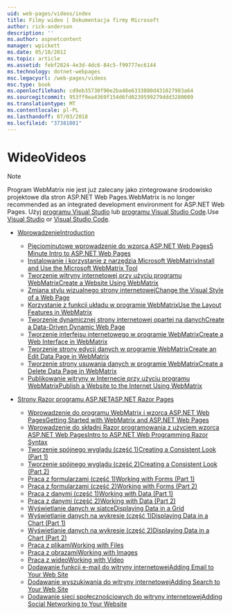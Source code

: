 ```yaml
---
uid: web-pages/videos/index
title: Filmy wideo | Dokumentacja firmy Microsoft
author: rick-anderson
description: ''
ms.author: aspnetcontent
manager: wpickett
ms.date: 05/18/2012
ms.topic: article
ms.assetid: febf2824-4e3d-4dc6-84c5-f99777ec6144
ms.technology: dotnet-webpages
msc.legacyurl: /web-pages/videos
msc.type: book
ms.openlocfilehash: cd9eb35730f90e2ba48e6333080d431827983a64
ms.sourcegitcommit: 953ff9ea4369f154d6fd0239599279ddd3280009
ms.translationtype: MT
ms.contentlocale: pl-PL
ms.lasthandoff: 07/03/2018
ms.locfileid: "37381081"
---
```

<a name="videos"></a><span data-ttu-id="7932a-102">Wideo</span><span class="sxs-lookup"><span data-stu-id="7932a-102">Videos</span></span>
====================

> [!NOTE] 
> <span data-ttu-id="7932a-103">Program WebMatrix nie jest już zalecany jako zintegrowane środowisko projektowe dla stron ASP.NET Web Pages.</span><span class="sxs-lookup"><span data-stu-id="7932a-103">WebMatrix is no longer recommended as an integrated development environment for ASP.NET Web Pages.</span></span> <span data-ttu-id="7932a-104">Użyj [programu Visual Studio](xref:aspnet/web-pages/overview/getting-started/program-asp-net-web-pages-in-visual-studio) lub [programu Visual Studio Code](https://code.visualstudio.com/).</span><span class="sxs-lookup"><span data-stu-id="7932a-104">Use [Visual Studio](xref:aspnet/web-pages/overview/getting-started/program-asp-net-web-pages-in-visual-studio) or [Visual Studio Code](https://code.visualstudio.com/).</span></span>

- [<span data-ttu-id="7932a-105">Wprowadzenie</span><span class="sxs-lookup"><span data-stu-id="7932a-105">Introduction</span></span>](introduction/index.md)

    - [<span data-ttu-id="7932a-106">Pięciominutowe wprowadzenie do wzorca ASP.NET Web Pages</span><span class="sxs-lookup"><span data-stu-id="7932a-106">5 Minute Intro to ASP.NET Web Pages</span></span>](introduction/5-minute-introduction-to-aspnet-web-pages.md)
    - [<span data-ttu-id="7932a-107">Instalowanie i korzystanie z narzędzia Microsoft WebMatrix</span><span class="sxs-lookup"><span data-stu-id="7932a-107">Install and Use the Microsoft WebMatrix Tool</span></span>](introduction/install-and-use-the-microsoft-webmatrix-tool.md)
    - [<span data-ttu-id="7932a-108">Tworzenie witryny internetowej przy użyciu programu WebMatrix</span><span class="sxs-lookup"><span data-stu-id="7932a-108">Create a Website Using WebMatrix</span></span>](introduction/create-a-website-using-webmatrix.md)
    - [<span data-ttu-id="7932a-109">Zmiana stylu wizualnego strony internetowej</span><span class="sxs-lookup"><span data-stu-id="7932a-109">Change the Visual Style of a Web Page</span></span>](introduction/change-the-visual-style-of-a-web-page.md)
    - [<span data-ttu-id="7932a-110">Korzystanie z funkcji układu w programie WebMatrix</span><span class="sxs-lookup"><span data-stu-id="7932a-110">Use the Layout Features in WebMatrix</span></span>](introduction/use-the-layout-features-in-webmatrix.md)
    - [<span data-ttu-id="7932a-111">Tworzenie dynamicznej strony internetowej opartej na danych</span><span class="sxs-lookup"><span data-stu-id="7932a-111">Create a Data-Driven Dynamic Web Page</span></span>](introduction/create-a-data-driven-dynamic-web-page.md)
    - [<span data-ttu-id="7932a-112">Tworzenie interfejsu internetowego w programie WebMatrix</span><span class="sxs-lookup"><span data-stu-id="7932a-112">Create a Web Interface in WebMatrix</span></span>](introduction/create-a-web-interface-in-webmatrix.md)
    - [<span data-ttu-id="7932a-113">Tworzenie strony edycji danych w programie WebMatrix</span><span class="sxs-lookup"><span data-stu-id="7932a-113">Create an Edit Data Page in WebMatrix</span></span>](introduction/create-an-edit-data-page-in-webmatrix.md)
    - [<span data-ttu-id="7932a-114">Tworzenie strony usuwania danych w programie WebMatrix</span><span class="sxs-lookup"><span data-stu-id="7932a-114">Create a Delete Data Page in WebMatrix</span></span>](introduction/create-a-delete-data-page-in-webmatrix.md)
    - [<span data-ttu-id="7932a-115">Publikowanie witryny w Internecie przy użyciu programu WebMatrix</span><span class="sxs-lookup"><span data-stu-id="7932a-115">Publish a Website to the Internet Using WebMatrix</span></span>](introduction/publish-a-website-to-the-internet-using-webmatrix.md)
- [<span data-ttu-id="7932a-116">Strony Razor programu ASP.NET</span><span class="sxs-lookup"><span data-stu-id="7932a-116">ASP.NET Razor Pages</span></span>](aspnet-razor-pages/index.md)

    - [<span data-ttu-id="7932a-117">Wprowadzenie do programu WebMatrix i wzorca ASP.NET Web Pages</span><span class="sxs-lookup"><span data-stu-id="7932a-117">Getting Started with WebMatrix and ASP.NET Web Pages</span></span>](aspnet-razor-pages/getting-started-with-webmatrix-and-aspnet-web-pages.md)
    - [<span data-ttu-id="7932a-118">Wprowadzenie do składni Razor programowania z użyciem wzorca ASP.NET Web Pages</span><span class="sxs-lookup"><span data-stu-id="7932a-118">Intro to ASP.NET Web Programming Razor Syntax</span></span>](aspnet-razor-pages/introduction-to-aspnet-web-programming-using-the-razor-syntax.md)
    - [<span data-ttu-id="7932a-119">Tworzenie spójnego wyglądu (część 1)</span><span class="sxs-lookup"><span data-stu-id="7932a-119">Creating a Consistent Look (Part 1)</span></span>](aspnet-razor-pages/creating-a-consistent-look-part-1.md)
    - [<span data-ttu-id="7932a-120">Tworzenie spójnego wyglądu (część 2)</span><span class="sxs-lookup"><span data-stu-id="7932a-120">Creating a Consistent Look (Part 2)</span></span>](aspnet-razor-pages/creating-a-consistent-look-part-2.md)
    - [<span data-ttu-id="7932a-121">Praca z formularzami (część 1)</span><span class="sxs-lookup"><span data-stu-id="7932a-121">Working with Forms (Part 1)</span></span>](aspnet-razor-pages/working-with-forms-part-1.md)
    - [<span data-ttu-id="7932a-122">Praca z formularzami (część 2)</span><span class="sxs-lookup"><span data-stu-id="7932a-122">Working with Forms (Part 2)</span></span>](aspnet-razor-pages/working-with-forms-part-2.md)
    - [<span data-ttu-id="7932a-123">Praca z danymi (część 1)</span><span class="sxs-lookup"><span data-stu-id="7932a-123">Working with Data (Part 1)</span></span>](aspnet-razor-pages/working-with-data-part-1.md)
    - [<span data-ttu-id="7932a-124">Praca z danymi (część 2)</span><span class="sxs-lookup"><span data-stu-id="7932a-124">Working with Data (Part 2)</span></span>](aspnet-razor-pages/working-with-data-part-2.md)
    - [<span data-ttu-id="7932a-125">Wyświetlanie danych w siatce</span><span class="sxs-lookup"><span data-stu-id="7932a-125">Displaying Data in a Grid</span></span>](aspnet-razor-pages/displaying-data-in-a-grid.md)
    - [<span data-ttu-id="7932a-126">Wyświetlanie danych na wykresie (część 1)</span><span class="sxs-lookup"><span data-stu-id="7932a-126">Displaying Data in a Chart (Part 1)</span></span>](aspnet-razor-pages/displaying-data-in-a-chart-part-1.md)
    - [<span data-ttu-id="7932a-127">Wyświetlanie danych na wykresie (część 2)</span><span class="sxs-lookup"><span data-stu-id="7932a-127">Displaying Data in a Chart (Part 2)</span></span>](aspnet-razor-pages/displaying-data-in-a-chart-part-2.md)
    - [<span data-ttu-id="7932a-128">Praca z plikami</span><span class="sxs-lookup"><span data-stu-id="7932a-128">Working with Files</span></span>](aspnet-razor-pages/working-with-files.md)
    - [<span data-ttu-id="7932a-129">Praca z obrazami</span><span class="sxs-lookup"><span data-stu-id="7932a-129">Working with Images</span></span>](aspnet-razor-pages/working-with-images.md)
    - [<span data-ttu-id="7932a-130">Praca z wideo</span><span class="sxs-lookup"><span data-stu-id="7932a-130">Working with Video</span></span>](aspnet-razor-pages/working-with-video.md)
    - [<span data-ttu-id="7932a-131">Dodawanie funkcji e-mail do witryny internetowej</span><span class="sxs-lookup"><span data-stu-id="7932a-131">Adding Email to Your Web Site</span></span>](aspnet-razor-pages/adding-email-to-your-web-site.md)
    - [<span data-ttu-id="7932a-132">Dodawanie wyszukiwania do witryny internetowej</span><span class="sxs-lookup"><span data-stu-id="7932a-132">Adding Search to Your Web Site</span></span>](aspnet-razor-pages/adding-search-to-your-web-site.md)
    - [<span data-ttu-id="7932a-133">Dodawanie sieci społecznościowych do witryny internetowej</span><span class="sxs-lookup"><span data-stu-id="7932a-133">Adding Social Networking to Your Website</span></span>](aspnet-razor-pages/adding-social-networking-to-your-website.md)
